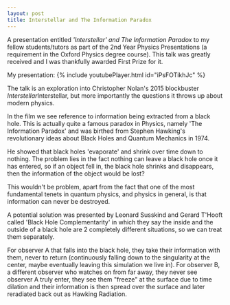 ```yaml
---
layout: post
title: Interstellar and The Information Paradox
---
```


A presentation entitled <em>'Interstellar' and The Information Paradox</em> to my fellow students/tutors as part of the 2nd Year Physics Presentations (a requirement in the Oxford Physics degree course). This talk was greatly received and I was thankfully awarded First Prize for it.

My presentation:
{% include youtubePlayer.html id="iPsFOTikhJc" %}

<!-- more -->

The talk is an exploration into Christopher Nolan's 2015 blockbuster <em>Interstellar</em>Interstellar, but more importantly the questions it throws up about modern physics.

In the film we see reference to information being extracted from a black hole. This is actually quite a famous paradox in Physics, namely 'The Information Paradox' and was birthed from Stephen Hawking's revolutionary ideas about Black Holes and Quantum Mechanics in 1974.

He showed that black holes 'evaporate' and shrink over time down to nothing. The problem lies in the fact nothing can leave a black hole once it has entered, so if an object fell in, the black hole shrinks and disappears, then the information of the object would be lost?

This wouldn't be problem, apart from the fact that one of the most fundamental tenets in quantum physics, and physics in general, is that information can never be destroyed.

A potential solution was presented by Leonard Susskind and Gerard T'Hooft called 'Black Hole Complementarity' in which they say the inside and the outside of a black hole are 2 completely different situations, so we can treat them separately.

For observer A that falls into the black hole, they take their information with them, never to return (continuously falling down to the singularity at the center, maybe eventually leaving this simulation we live in). For observer B, a different observer who watches on from far away, they never see observer A truly enter, they see them "freeze" at the surface due to time dilation and their information is then spread over the surface and later reradiated back out as Hawking Radiation. 